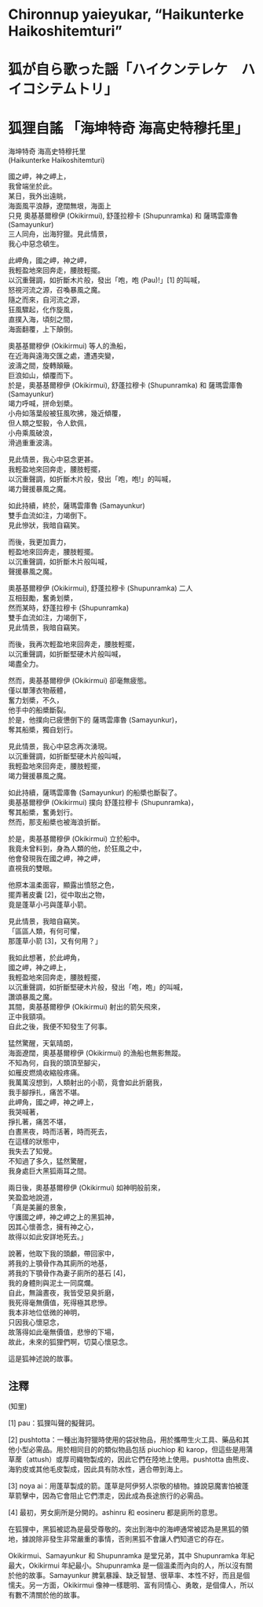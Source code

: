 # Chironnup yaieyukar, “Haikunterke Haikoshitemturi”  
# 狐が自ら歌った謡「ハイクンテレケ　ハイコシテムトリ」  
# 狐狸自謠 「海坤特奇 海高史特穆托里」  

海坤特奇 海高史特穆托里  
(Haikunterke Haikoshitemturi)  
  
國之岬，神之岬上，  
我曾端坐於此。  
某日，我外出遠眺，  
海面風平浪靜，遼闊無垠，海面上  
只見 奧基基爾穆伊 (Okikirmui), 舒蓬拉穆卡 (Shupunramka) 和 薩瑪雲庫魯 (Samayunkur)  
三人同舟，出海狩獵。見此情景，  
我心中惡念頓生。  
  
此岬角，國之岬，神之岬，  
我輕盈地來回奔走，腰肢輕擺。  
以沉重聲調，如折斷木片般，發出「咆，咆 (Pau)!」[1] 的叫喊，  
怒視河流之源，召喚暴風之魔。  
隨之而來，自河流之源，  
狂風驟起，化作旋風，  
直撲入海，頃刻之間，  
海面翻覆，上下顛倒。  
  
奧基基爾穆伊 (Okikirmui) 等人的漁船，  
在近海與遠海交匯之處，遭遇突變，  
波濤之間，旋轉顛簸。  
巨浪如山，傾覆而下。  
於是，奧基基爾穆伊 (Okikirmui), 舒蓬拉穆卡 (Shupunramka) 和 薩瑪雲庫魯 (Samayunkur)  
竭力呼喊，拼命划槳。  
小舟如落葉般被狂風吹拂，幾近傾覆，  
但人類之堅毅，令人欽佩，  
小舟乘風破浪，  
滑過重重波濤。  
  
見此情景，我心中惡念更甚。  
我輕盈地來回奔走，腰肢輕擺，  
以沉重聲調，如折斷木片般，發出「咆，咆!」的叫喊，  
竭力聲援暴風之魔。  
  
如此持續，終於，薩瑪雲庫魯 (Samayunkur)  
雙手血流如注，力竭倒下。  
見此慘狀，我暗自竊笑。  
  
而後，我更加賣力，  
輕盈地來回奔走，腰肢輕擺。  
以沉重聲調，如折斷木片般叫喊，  
聲援暴風之魔。  
  
奧基基爾穆伊 (Okikirmui), 舒蓬拉穆卡 (Shupunramka) 二人  
互相鼓勵，奮勇划槳，  
然而某時，舒蓬拉穆卡 (Shupunramka)  
雙手血流如注，力竭倒下，  
見此情景，我暗自竊笑。  
  
而後，我再次輕盈地來回奔走，腰肢輕擺，  
以沉重聲調，如折斷堅硬木片般叫喊，  
竭盡全力。  
  
然而，奧基基爾穆伊 (Okikirmui) 卻毫無疲態。  
僅以單薄衣物蔽體，  
奮力划槳，不久，  
他手中的船槳斷裂。  
於是，他撲向已疲憊倒下的 薩瑪雲庫魯 (Samayunkur)，  
奪其船槳，獨自划行。  
  
見此情景，我心中惡念再次湧現。  
以沉重聲調，如折斷堅硬木片般叫喊，  
我輕盈地來回奔走，腰肢輕擺，  
竭力聲援暴風之魔。  
  
如此持續，薩瑪雲庫魯 (Samayunkur) 的船槳也斷裂了。  
奧基基爾穆伊 (Okikirmui) 撲向 舒蓬拉穆卡 (Shupunramka)，  
奪其船槳，奮勇划行。  
然而，那支船槳也被海浪折斷。  
  
於是，奧基基爾穆伊 (Okikirmui) 立於船中。  
我竟未曾料到，身為人類的他，於狂風之中，  
他會發現我在國之岬，神之岬，  
直視我的雙眼。  
  
他原本溫柔面容，顯露出憤怒之色，  
擺弄著皮囊 [2]，從中取出之物，  
竟是蓬草小弓與蓬草小箭。  
  
見此情景，我暗自竊笑。  
「區區人類，有何可懼，  
那蓬草小箭 [3]，又有何用？」  
  
我如此想著，於此岬角，  
國之岬，神之岬上，  
我輕盈地來回奔走，腰肢輕擺，  
以沉重聲調，如折斷堅硬木片般，發出「咆，咆」的叫喊，  
讚頌暴風之魔。  
其間，奧基基爾穆伊 (Okikirmui) 射出的箭矢飛來，  
正中我頸項。  
自此之後，我便不知發生了何事。  
  
猛然驚醒，天氣晴朗，  
海面遼闊，奧基基爾穆伊 (Okikirmui) 的漁船也無影無蹤。  
不知為何，自我的頭頂至腳尖，  
如雁皮燃燒收縮般疼痛。  
我萬萬沒想到，人類射出的小箭，竟會如此折磨我，  
我手腳掙扎，痛苦不堪。  
此岬角，國之岬，神之岬上，  
我哭喊著，  
掙扎著，痛苦不堪，  
白晝黑夜，時而活著，時而死去，  
在這樣的狀態中，  
我失去了知覺。  
不知過了多久，猛然驚醒，  
我身處巨大黑狐兩耳之間。  
  
兩日後，奧基基爾穆伊 (Okikirmui) 如神明般前來，  
笑盈盈地說道，  
「真是美麗的景象，  
守護國之岬，神之岬之上的黑狐神，  
因其心懷善念，擁有神之心，  
故得以如此安詳地死去。」  
  
說著，他取下我的頭顱，帶回家中，  
將我的上顎骨作為其廁所的地基，  
將我的下顎骨作為妻子廁所的基石 [4]，  
我的身體則與泥土一同腐爛。  
自此，無論晝夜，我皆受惡臭折磨，  
我死得毫無價值，死得極其悲慘。  
我本非地位低微的神明，  
只因我心懷惡念，  
故落得如此毫無價值，悲慘的下場，  
故此，未來的狐狸們啊，切莫心懷惡念。  
  
這是狐神述說的故事。  

  
## 注釋  
  
(知里)  
  
[1] pau：狐狸叫聲的擬聲詞。  
  
[2] pushtotta：一種出海狩獵時使用的袋狀物品，用於攜帶生火工具、藥品和其他小型必需品。用於相同目的的類似物品包括 piuchiop 和 karop，但這些是用蒲草蓆（attush）或厚司織物製成的，因此它們在陸地上使用。pushtotta 由熊皮、海豹皮或其他毛皮製成，因此具有防水性，適合帶到海上。  
  
[3] noya ai：用蓬草製成的箭。蓬草是阿伊努人崇敬的植物。據說惡魔害怕被蓬草箭擊中，因為它會阻止它們漂走，因此成為長途旅行的必需品。  
  
[4] 最初，男女廁所是分開的。ashinru 和 eosineru 都是廁所的意思。  
  
在狐狸中，黑狐被認為是最受尊敬的。突出到海中的海岬通常被認為是黑狐的領地，據說除非發生非常嚴重的事情，否則黑狐不會讓人們知道它的存在。  
  
Okikirmui、Samayunkur 和 Shupunramka 是堂兄弟，其中 Shupunramka 年紀最大，Okikirmui 年紀最小。Shupunramka 是一個溫柔而內向的人，所以沒有關於他的故事。Samayunkur 脾氣暴躁、缺乏智慧、很草率、本性不好，而且是個懦夫。另一方面，Okikirmui 像神一樣聰明、富有同情心、勇敢，是個偉人，所以有數不清關於他的故事。  
